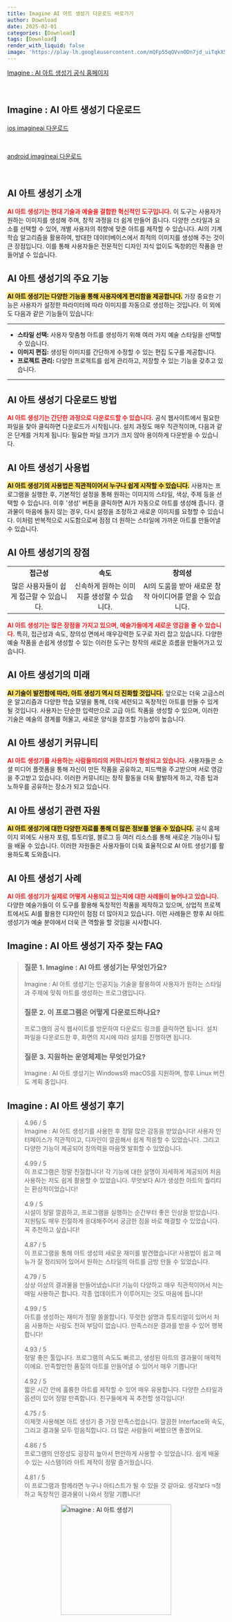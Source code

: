 ```yaml
---
title: Imagine AI 아트 생성기 다운로드 바로가기
author: Download
date: 2025-02-01
categories: [Download]
tags: [Download]
render_with_liquid: false
image: 'https://play-lh.googleusercontent.com/mQFp55qQVvnODn7jd_uiTqkX5lckKzewZMVLRMsgD24EMhRCactLwD1ouzFxmx5M2VQ=s256-rw'
---
```

<p><a class='click-button' title='Imagine : AI 아트 생성기' href='https://www.imagine.art/' rel='nofollow'>Imagine : AI 아트 생성기 공식 홈페이지</a></p><br>
<h2 id='Imagine : AI 아트 생성기_다운로드'>Imagine : AI 아트 생성기 다운로드</h2>
<p><a class="click-button ios" title="imagineai 다운로드" href="https://apps.apple.com/us/app/image-playground-imagine-ai/id6450603126" rel="nofollow">ios imagineai 다운로드</a></p><br>
<p><a class="click-button android" title="imagineai 다운로드" href="https://play.google.comhttps://play.google.com/store/apps/details?id=com.vyroai.aiart" rel="nofollow">android imagineai 다운로드</a></p><br>


<h2 id='AI_아트_생성기_소개'>AI 아트 생성기 소개</h2>

<p><b><span style="color: #ee2323;">AI 아트 생성기는 현대 기술과 예술을 결합한 혁신적인 도구입니다.</span></b> 이 도구는 사용자가 원하는 이미지를 생성해 주며, 창작 과정을 더 쉽게 만들어 줍니다. 다양한 스타일과 요소를 선택할 수 있어, 개별 사용자의 취향에 맞춘 아트를 제작할 수 있습니다. AI의 기계 학습 알고리즘을 활용하여, 방대한 데이터베이스에서 최적의 이미지를 생성해 주는 것이 큰 장점입니다. 이를 통해 사용자들은 전문적인 디자인 지식 없이도 독창的인 작품을 만들어낼 수 있습니다.</p>

<h2 id='AI_아트_생성기_기능'>AI 아트 생성기의 주요 기능</h2>

<p><b><span style="background-color: #ffe066;">AI 아트 생성기는 다양한 기능을 통해 사용자에게 편리함을 제공합니다.</span></b> 가장 중요한 기능은 사용자가 설정한 파라미터에 따라 이미지를 자동으로 생성하는 것입니다. 이 외에도 다음과 같은 기능들이 있습니다:</p>

<hr />

<ul>
    <li><b>스타일 선택:</b> 사용자 맞춤형 아트를 생성하기 위해 여러 가지 예술 스타일을 선택할 수 있습니다.</li>
    <li><b>이미지 편집:</b> 생성된 이미지를 간단하게 수정할 수 있는 편집 도구를 제공합니다.</li>
    <li><b>프로젝트 관리:</b> 다양한 프로젝트를 쉽게 관리하고, 저장할 수 있는 기능을 갖추고 있습니다.</li>
</ul>

<hr />

<h2 id='AI_아트_생성기_다운로드_방법'>AI 아트 생성기 다운로드 방법</h2>

<p><b><span style="color: #ee2323;">AI 아트 생성기는 간단한 과정으로 다운로드할 수 있습니다.</span></b> 공식 웹사이트에서 필요한 파일을 찾아 클릭하면 다운로드가 시작됩니다. 설치 과정도 매우 직관적이며, 다음과 같은 단계를 거치게 됩니다: 필요한 파일 크기가 크지 않아 용이하게 다운받을 수 있습니다.</p>

<h2 id='AI_아트_생성기_사용법'>AI 아트 생성기 사용법</h2>

<p><b><span style="background-color: #ffe066;">AI 아트 생성기의 사용법은 직관적이어서 누구나 쉽게 시작할 수 있습니다.</span></b> 사용자는 프로그램을 실행한 후, 기본적인 설정을 통해 원하는 이미지의 스타일, 색상, 주제 등을 선택할 수 있습니다. 이후 '생성' 버튼을 클릭하면 AI가 자동으로 아트를 생성해 줍니다. 결과물이 마음에 들지 않는 경우, 다시 설정을 조정하고 새로운 이미지를 요청할 수 있습니다. 이처럼 반복적으로 시도함으로써 점점 더 원하는 스타일에 가까운 아트를 만들어낼 수 있습니다.</p>

<h2 id='AI_아트_생성기의_장점'>AI 아트 생성기의 장점</h2>

<table>
    <tr>
        <td style="text-align: center; height: 17px;"><b>접근성</b></td>
        <td style="text-align: center; height: 17px;"><b>속도</b></td>
        <td style="text-align: center; height: 17px;"><b>창의성</b></td>
    </tr>
    <tr>
        <td style="text-align: center; height: 17px;">많은 사용자들이 쉽게 접근할 수 있습니다.</td>
        <td style="text-align: center; height: 17px;">신속하게 원하는 이미지를 생성할 수 있습니다.</td>
        <td style="text-align: center; height: 17px;">AI의 도움을 받아 새로운 창작 아이디어를 얻을 수 있습니다.</td>
    </tr>
</table>

<p><b><span style="color: #ee2323;">AI 아트 생성기는 많은 장점을 가지고 있으며, 예술가들에게 새로운 영감을 줄 수 있습니다.</span></b> 특히, 접근성과 속도, 창의성 면에서 매우강력한 도구로 자리 잡고 있습니다. 다양한 예술 작품을 손쉽게 생성할 수 있는 이러한 도구는 창작의 새로운 흐름을 만들어가고 있습니다.</p>

<h2 id='AI_아트_생성기의_미래'>AI 아트 생성기의 미래</h2>

<p><b><span style="background-color: #ffe066;">AI 기술이 발전함에 따라, 아트 생성기 역시 더 진화할 것입니다.</span></b> 앞으로는 더욱 고급스러운 알고리즘과 다양한 학습 모델을 통해, 더욱 세련되고 독창적인 아트를 만들 수 있게 될 것입니다. 사용자는 단순한 입력만으로 고급 아트 작품을 생성할 수 있으며, 이러한 기술은 예술의 경계를 허물고, 새로운 양식을 창조할 가능성이 높습니다.</p>

<h2 id='AI_아트_생성기_커뮤니티'>AI 아트 생성기 커뮤니티</h2>

<p><b><span style="color: #ee2323;">AI 아트 생성기를 사용하는 사람들끼리의 커뮤니티가 형성되고 있습니다.</span></b> 사용자들은 소셜 미디어 플랫폼을 통해 자신이 만든 작품을 공유하고, 피드백을 주고받으며 서로 영감을 주고받고 있습니다. 이러한 커뮤니티는 창작 활동을 더욱 활발하게 하고, 각종 팁과 노하우를 공유하는 장소가 되고 있습니다.</p>

<h2 id='AI_아트_생성기_관련_자원'>AI 아트 생성기 관련 자원</h2>

<p><b><span style="background-color: #ffe066;">AI 아트 생성기에 대한 다양한 자료를 통해 더 많은 정보를 얻을 수 있습니다.</span></b> 공식 홈페이지 외에도 사용자 포럼, 튜토리얼, 블로그 등 여러 리소스를 통해 새로운 기능이나 팁을 배울 수 있습니다. 이러한 자원들은 사용자들이 더욱 효율적으로 AI 아트 생성기를 활용하도록 도와줍니다.</p>

<h2 id='AI_아트_생성기_사례'>AI 아트 생성기 사례</h2>

<p><b><span style="color: #ee2323;">AI 아트 생성기가 실제로 어떻게 사용되고 있는지에 대한 사례들이 늘어나고 있습니다.</span></b> 다양한 예술가들이 이 도구를 활용해 독창적인 작품을 제작하고 있으며, 상업적 프로젝트에서도 AI를 활용한 디자인이 점점 더 많아지고 있습니다. 이런 사례들은 향후 AI 아트 생성기가 예술 분야에서 더욱 큰 역할을 할 것임을 시사합니다.</p>


<h2 id='Imagine : AI 아트 생성기_자주_찾는_FAQ'>Imagine : AI 아트 생성기 자주 찾는 FAQ</h2>
<div itemscope="" itemtype="https://schema.org/FAQPage"> 
<blockquote> 
<div itemscope="" itemprop="mainEntity" itemtype="https://schema.org/Question"> 
<h3 itemprop="name">질문 1. Imagine : AI 아트 생성기는 무엇인가요?</h3> 
<div itemscope="" itemprop="acceptedAnswer" itemtype="https://schema.org/Answer"> 
<span itemprop="text"> 
<p>Imagine : AI 아트 생성기는 인공지능 기술을 활용하여 사용자가 원하는 스타일과 주제에 맞춰 아트를 생성하는 프로그램입니다.</p> 
</span> 
</div> 
</div> 
<div itemscope="" itemprop="mainEntity" itemtype="https://schema.org/Question"> 
<h3 itemprop="name">질문 2. 이 프로그램은 어떻게 다운로드하나요?</h3> 
<div itemscope="" itemprop="acceptedAnswer" itemtype="https://schema.org/Answer"> 
<span itemprop="text"> 
<p>프로그램의 공식 웹사이트를 방문하여 다운로드 링크를 클릭하면 됩니다. 설치 파일을 다운로드한 후, 화면의 지시에 따라 설치를 진행하면 됩니다.</p> 
</span> 
</div> 
</div> 
<div itemscope="" itemprop="mainEntity" itemtype="https://schema.org/Question"> 
<h3 itemprop="name">질문 3. 지원하는 운영체제는 무엇인가요?</h3> 
<div itemscope="" itemprop="acceptedAnswer" itemtype="https://schema.org/Answer"> 
<span itemprop="text"> 
<p>Imagine : AI 아트 생성기는 Windows와 macOS를 지원하며, 향후 Linux 버전도 계획 중입니다.</p> 
</span> 
</div> 
</div> 
</blockquote> 
</div>
<h2 id='Imagine : AI 아트 생성기_후기'>Imagine : AI 아트 생성기 후기</h2>
<div itemscope itemtype="https://schema.org/Product">
  <blockquote>
  <div itemprop="review" itemscope itemtype="https://schema.org/Review">
      <div itemprop="reviewRating" itemscope itemtype="https://schema.org/Rating"> <span itemprop="ratingValue">4.96</span> / <span itemprop="bestRating">5</span> </div>
      <span itemprop="reviewBody">Imagine : AI 아트 생성기를 사용한 후 정말 많은 감동을 받았습니다! 사용자 인터페이스가 직관적이고, 디자인이 깔끔해서 쉽게 적응할 수 있었습니다. 그리고 다양한 기능이 제공되어 창의력을 마음껏 발휘할 수 있었습니다.</span>
  </div>
  <br>
  <div itemprop="review" itemscope itemtype="https://schema.org/Review">
      <div itemprop="reviewRating" itemscope itemtype="https://schema.org/Rating"> <span itemprop="ratingValue">4.99</span> / <span itemprop="bestRating">5</span> </div>
      <span itemprop="reviewBody">이 프로그램은 정말 친절합니다! 각 기능에 대한 설명이 자세하게 제공되어 처음 사용하는 저도 쉽게 활용할 수 있었습니다. 무엇보다 AI가 생성한 아트의 퀄리티는 환상적이었습니다!</span>
  </div>
  <br>
  <div itemprop="review" itemscope itemtype="https://schema.org/Review">
      <div itemprop="reviewRating" itemscope itemtype="https://schema.org/Rating"> <span itemprop="ratingValue">4.9</span> / <span itemprop="bestRating">5</span> </div>
      <span itemprop="reviewBody">시설이 정말 깔끔하고, 프로그램을 실행하는 순간부터 좋은 인상을 받았습니다. 지원팀도 매우 친절하게 응대해주어서 궁금한 점을 바로 해결할 수 있었습니다. 꼭 추천하고 싶습니다!</span>
  </div>
  <br>
  <div itemprop="review" itemscope itemtype="https://schema.org/Review">
      <div itemprop="reviewRating" itemscope itemtype="https://schema.org/Rating"> <span itemprop="ratingValue">4.87</span> / <span itemprop="bestRating">5</span> </div>
      <span itemprop="reviewBody">이 프로그램을 통해 아트 생성의 새로운 재미를 발견했습니다! 사용법이 쉽고 메뉴가 잘 정리되어 있어서 원하는 스타일의 아트를 금방 만들 수 있었습니다.</span>
  </div>
  <br>
  <div itemprop="review" itemscope itemtype="https://schema.org/Review">
      <div itemprop="reviewRating" itemscope itemtype="schema.org/Rating"> <span itemprop="ratingValue">4.79</span> / <span itemprop="bestRating">5</span> </div>
      <span itemprop="reviewBody">상상 이상의 결과물을 만들어냈습니다! 기능이 다양하고 매우 직관적이어서 저는 매일 사용하곤 합니다. 각종 업데이트가 이루어지는 것도 마음에 듭니다!</span>
  </div>
  <br>
  <div itemprop="review" itemscope itemtype="https://schema.org/Review">
      <div itemprop="reviewRating" itemscope itemtype="https://schema.org/Rating"> <span itemprop="ratingValue">4.99</span> / <span itemprop="bestRating">5</span> </div>
      <span itemprop="reviewBody">아트를 생성하는 재미가 정말 쏠쏠합니다. 뚜렷한 설명과 튜토리얼이 있어서 처음 사용하는 사람도 전혀 부담이 없습니다. 만족스러운 결과를 받을 수 있어 행복합니다!</span>
  </div>
  <br>
  <div itemprop="review" itemscope itemtype="https://schema.org/Review">
      <div itemprop="reviewRating" itemscope itemtype="https://schema.org/Rating"> <span itemprop="ratingValue">4.93</span> / <span itemprop="bestRating">5</span> </div>
      <span itemprop="reviewBody">정말 좋은 툴입니다. 프로그램의 속도도 빠르고, 생성된 아트의 결과물이 매력적이에요. 만족할만한 품질의 아트를 만들어낼 수 있어서 매우 기쁩니다!</span>
  </div>
  <br>
  <div itemprop="review" itemscope itemtype="https://schema.org/Review">
      <div itemprop="reviewRating" itemscope itemtype="https://schema.org/Rating"> <span itemprop="ratingValue">4.92</span> / <span itemprop="bestRating">5</span> </div>
      <span itemprop="reviewBody">짧은 시간 안에 훌륭한 아트를 제작할 수 있어 매우 유용합니다. 다양한 스타일과 옵션이 있어 정말 만족합니다. 친구들에게 꼭 추천할 생각입니다!</span>
  </div>
  <br>
  <div itemprop="review" itemscope itemtype="https://schema.org/Review">
      <div itemprop="reviewRating" itemscope itemtype="https://schema.org/Rating"> <span itemprop="ratingValue">4.75</span> / <span itemprop="bestRating">5</span> </div>
      <span itemprop="reviewBody">이제껏 사용해본 아트 생성기 중 가장 만족스럽습니다. 깔끔한 Interface와 속도, 그리고 결과물 모두 믿음직합니다. 더 많은 사람들이 써봤으면 좋겠어요.</span>
  </div>
  <br>
  <div itemprop="review" itemscope itemtype="https://schema.org/Review">
      <div itemprop="reviewRating" itemscope itemtype="https://schema.org/Rating"> <span itemprop="ratingValue">4.86</span> / <span itemprop="bestRating">5</span> </div>
      <span itemprop="reviewBody">프로그램의 안정성도 굉장히 높아서 편안하게 사용할 수 있었습니다. 쉽게 배울 수 있는 시스템이라 아트 제작이 정말 즐거웠습니다.</span>
  </div>
  <br>
  <div itemprop="review" itemscope itemtype="https://schema.org/Review">
      <div itemprop="reviewRating" itemscope itemtype="https://schema.org/Rating"> <span itemprop="ratingValue">4.81</span> / <span itemprop="bestRating">5</span> </div>
      <span itemprop="reviewBody">이 프로그램과 함께라면 누구나 아티스트가 될 수 있을 것 같아요. 생각보다 অ정하고 독창적인 결과물이 나와서 정말 기쁩니다!</span>
  </div>
  </blockquote>
</div>
<figure class="image" style="display: flex; justify-content: center; align-items: center; margin: 0;"><img src="https://play-lh.googleusercontent.com/mQFp55qQVvnODn7jd_uiTqkX5lckKzewZMVLRMsgD24EMhRCactLwD1ouzFxmx5M2VQ=s256-rw" alt="Imagine : AI 아트 생성기" width="256" height="256" style="max-width: 100%; height: auto;"></figure>